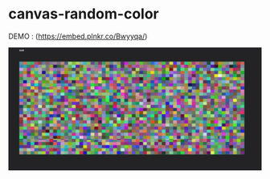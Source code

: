 # canvas-random-color


DEMO : (https://embed.plnkr.co/Bwyyqa/)

![Alt text](https://github.com/JAreina/canvas-random-color/blob/master/canvas-random-color.png)

